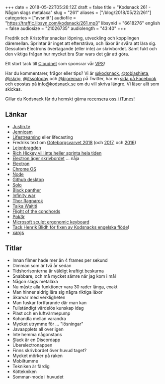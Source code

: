 +++
date = 2018-05-22T05:26:12Z
draft = false
title = "Kodsnack 261 - Någon slags metaläxa"
slug = "261"
aliases = ["/blog/2018/05/22/261"]
categories = ["avsnitt"]
audiofile = "https://traffic.libsyn.com/kodsnack/261.mp3"
libsynid = "6618276"
english = false
audiosize = "21026735"
audiolength = "43:40"
+++

Fredrik och Kristoffer snackar löpning, utveckling och kopplingen däremellan. Sprintar är inget att eftersträva, och läxor är svåra att lära sig. Dessutom Electrons övertagande (eller inte) av skrivbordet. Samt fukt och den viktiga frågan hur mycket bra Star wars det går att göra.

Ett stort tack till [Cloudnet](http://www.cloudnet.se) som sponsrar vår [VPS](http://en.wikipedia.org/wiki/Virtual_private_server)!

Har du kommentarer, frågor eller tips? Vi är [@kodsnack](https://www.twitter.com/kodsnack), [@tobiashieta](https://www.twitter.com/tobiashieta), [@iskrig](https://www.twitter.com/iskrig), [@itssotoday](https://twitter.com/itssotoday) och [@bjoreman](https://www.twitter.com/bjoreman) på Twitter, har en [sida på Facebook](https://www.facebook.com/kodsnack) och epostas på [info@kodsnack.se](mailto:info@kodsnack.se) om du vill skriva längre. Vi läser allt som skickas.

Gillar du Kodsnack får du hemskt gärna [recensera oss i iTunes](http://itunes.apple.com/se/podcast/kodsnack/id561631498?l=en)!

## Länkar ##
* [Justin.tv](https://en.wikipedia.org/wiki/Justin.tv)
* [Jennicam](https://en.wikipedia.org/wiki/Jennifer_Ringley)
* [Lifestreaming](https://en.wikipedia.org/wiki/Lifecasting_%28video_stream%29) eller lifecasting
* Fredriks text om [Göteborgsvarvet 2018](https://bjoreman.com/thoughts/varvet2018.html) (och [2017](https://bjoreman.com/thoughts/varvet2017.html), och [2016](https://bjoreman.com/thoughts/varvet2016.html))
* [Lejonbragden](http://bjoreman.com/thoughts/bragden2015.html)
* [Rich Hickey vill inte heller sprinta hela tiden](https://www.youtube.com/watch?v=34_L7t7fD_U)
* [Electron äger skrivbordet](https://www.theverge.com/circuitbreaker/2018/5/16/17361696/chrome-os-electron-desktop-applications-apple-microsoft-google) … nåja
* [Electron](https://electronjs.org/)
* [Chrome OS](https://en.wikipedia.org/wiki/Chrome_OS)
* [Node](https://en.wikipedia.org/wiki/Node.js)
* [Github desktop](https://desktop.github.com/)
* [Solo](https://en.wikipedia.org/wiki/Solo:_A_Star_Wars_Story)
* [Black panther](https://en.wikipedia.org/wiki/Black_Panther_%28film%29)
* [Infinity war](https://en.wikipedia.org/wiki/Avengers:_Infinity_War)
* [Thor Ragnarok](https://en.wikipedia.org/wiki/Thor:_Ragnarok)
* [Taika Waititi](https://en.wikipedia.org/wiki/Taika_Waititi)
* [Flight of the conchords](https://en.wikipedia.org/wiki/Flight_of_the_Conchords)
* [Pok3r](https://bjoreman.com/thoughts/pok3r.html)
* [Microsoft sculpt ergonomic keyboard](https://www.microsoft.com/accessories/sv-se/products/keyboards/sculpt-ergonomic-desktop/l5v-00009)
* [Tack Henrik Blidh för fixen av Kodsnacks engelska flöde](https://github.com/kodsnack/site/pull/19)!
* [xargs](https://en.wikipedia.org/wiki/Xargs)

## Titlar ##
* Innan filmer hade mer än 4 frames per sekund
* Dimman som är två år sedan
* Tidshorisonterna är väldigt kraftigt beskurna
* Snabbare, och må mycket sämre när jag kom i mål
* Någon slags metaläxa
* Nu måste alla funktioner vara 30 rader långa, exakt
* Man hinner aldrig lära sig några riktiga läxor
* Skarvar med verkligheten
* Man fuskar fortfarande där man kan
* Fullständigt värdelös kunskap idag
* Plast och en luftvärmepump
* Kohandla mellan varandra
* Mycket utrymme för … "lösningar"
* Javaapplets all over igen
* Inte hemma någonstans
* Slack är en Discordapp
* Überelectronappen
* Finns skrivbordet över huvud taget?
* Mycket mörker på raken
* Mobiltumme
* Tekniken är färdig
* Köttekniken
* Sommar-mode i huvudet